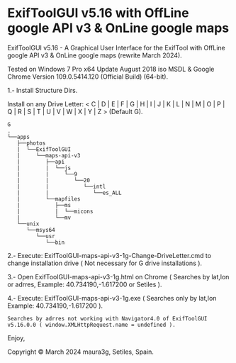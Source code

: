 # ExifToolGUI v5.16 with OffLine google API v3 & OnLine google maps
ExifToolGUI v5.16 - A Graphical User Interface for the ExifTool with OffLine google API v3 & OnLine google maps (rewrite March 2024).

Tested on Windows 7 Pro x64 Update August 2018 iso MSDL & Google Chrome Version 109.0.5414.120 (Official Build) (64-bit).

1.- Install Structure Dirs.

Install on any Drive Letter: < C | D | E | F | G | H | I | J | K | L | N | M | O | P | Q | R | S | T | U | V | W | X | Y | Z >  (Default G).
```
G
.
└──apps
   ├──photos
   |  └──ExifToolGUI
   |     └──maps-api-v3
   |        ├──api
   |        |  └──js
   |        |     └──9
   |        |        └──20
   |        |           └──intl
   |        |              └──es_ALL
   |        └──mapfiles
   |           ├──ms
   |           |  └──micons
   |           └──mv
   └──unix
      └──msys64
         └──usr
            └──bin
```

                
2.- Execute: ExifToolGUI-maps-api-v3-1g-Change-DriveLetter.cmd to change installation drive ( Not necessary for G drive installations ).

3.- Open ExifToolGUI-maps-api-v3-1g.html on Chrome ( Searches by lat,lon or adrres, Example: 40.734190,-1.617200 or Setiles ).

4.- Execute: ExifToolGUI-maps-api-v3-1g.exe ( Searches only by lat,lon Example: 40.734190,-1.617200 ).

    Searches by adrres not working with Navigator4.0 of ExifToolGUI v5.16.0.0 ( window.XMLHttpRequest.name = undefined ).
 
 Enjoy,
 
 Copyright © March 2024 maura3g, Setiles, Spain.                
